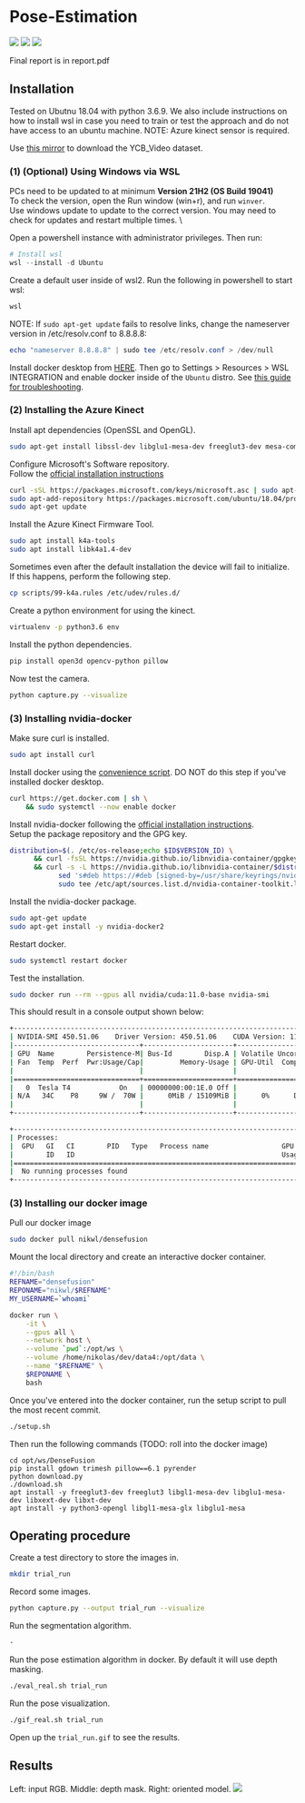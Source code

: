 # Pose-Estimation

![](assets/drill.gif)
![](assets/ycb_3.gif)
![](assets/ycb_10.gif)
<!-- ![](assets/ycb_15.gif) -->

Final report is in report.pdf

## Installation

Tested on Ubutnu 18.04 with python 3.6.9. We also include instructions on how to install wsl in case you need to train or test the approach and do not have access to an ubuntu machine.
NOTE: Azure kinect sensor is required.

Use [this mirror](https://okabe.dev/ycb-video-dataset-download-mirror/) to download the YCB_Video dataset.

### (1) (Optional) Using Windows via WSL

PCs need to be updated to at minimum <b>Version 21H2 (OS Build 19041)</b> \
To check the version, open the Run window (win+r), and run `winver`. \
Use windows update to update to the correct version. You may need to check for updates and restart multiple times. \

Open a powershell instance with administrator privileges. Then run:
```powershell
# Install wsl
wsl --install -d Ubuntu
```

Create a default user inside of wsl2. Run the following in powershell to start wsl:
```powershell
wsl
```

NOTE: If `sudo apt-get update` fails to resolve links, change the nameserver version in /etc/resolv.conf to 8.8.8.8:
```powershell
echo "nameserver 8.8.8.8" | sudo tee /etc/resolv.conf > /dev/null
```

Install docker desktop from [HERE](https://www.docker.com/products/docker-desktop/). Then go to Settings > Resources > WSL INTEGRATION and enable docker inside of the `Ubuntu` distro. See [this guide for troubleshooting](datasets/linemod/Linemod_preprocessed/data/01/depth/0001.pnghttps://docs.docker.com/desktop/windows/wsl/).

### (2) Installing the Azure Kinect

Install apt dependencies (OpenSSL and OpenGL).
```bash 
sudo apt-get install libssl-dev libglu1-mesa-dev freeglut3-dev mesa-common-dev
```

Configure Microsoft's Software repository. \
Follow the [official installation instructions](https://docs.microsoft.com/en-us/azure/kinect-dk/sensor-sdk-download)
```bash
curl -sSL https://packages.microsoft.com/keys/microsoft.asc | sudo apt-key add -
sudo apt-add-repository https://packages.microsoft.com/ubuntu/18.04/prod
sudo apt-get update
```

Install the Azure Kinect Firmware Tool.
```bash
sudo apt install k4a-tools
sudo apt install libk4a1.4-dev
```

Sometimes even after the default installation the device will fail to initialize. If this happens, perform the following step.
```bash
cp scripts/99-k4a.rules /etc/udev/rules.d/
```

Create a python environment for using the kinect.
```bash
virtualenv -p python3.6 env
```

Install the python dependencies.
```bash
pip install open3d opencv-python pillow
```

Now test the camera.
```bash
python capture.py --visualize
```

### (3) Installing nvidia-docker

Make sure curl is installed.
```bash
sudo apt install curl
```

Install docker using the [convenience script](https://docs.docker.com/engine/install/ubuntu/). DO NOT do this step if you've installed docker desktop.
```bash 
curl https://get.docker.com | sh \
    && sudo systemctl --now enable docker
```

Install nvidia-docker following the [official installation instructions](https://docs.nvidia.com/datacenter/cloud-native/container-toolkit/install-guide.html). \
Setup the package repository and the GPG key.
```bash 
distribution=$(. /etc/os-release;echo $ID$VERSION_ID) \
      && curl -fsSL https://nvidia.github.io/libnvidia-container/gpgkey | sudo gpg --dearmor -o /usr/share/keyrings/nvidia-container-toolkit-keyring.gpg \
      && curl -s -L https://nvidia.github.io/libnvidia-container/$distribution/libnvidia-container.list | \
            sed 's#deb https://#deb [signed-by=/usr/share/keyrings/nvidia-container-toolkit-keyring.gpg] https://#g' | \
            sudo tee /etc/apt/sources.list.d/nvidia-container-toolkit.list
```

Install the nvidia-docker package.
```bash
sudo apt-get update
sudo apt-get install -y nvidia-docker2
```

Restart docker.
```bash
sudo systemctl restart docker
```

Test the installation.
```bash
sudo docker run --rm --gpus all nvidia/cuda:11.0-base nvidia-smi
```

This should result in a console output shown below:
```bash
+-----------------------------------------------------------------------------+
| NVIDIA-SMI 450.51.06    Driver Version: 450.51.06    CUDA Version: 11.0     |
|-------------------------------+----------------------+----------------------+
| GPU  Name        Persistence-M| Bus-Id        Disp.A | Volatile Uncorr. ECC |
| Fan  Temp  Perf  Pwr:Usage/Cap|         Memory-Usage | GPU-Util  Compute M. |
|                               |                      |               MIG M. |
|===============================+======================+======================|
|   0  Tesla T4            On   | 00000000:00:1E.0 Off |                    0 |
| N/A   34C    P8     9W /  70W |      0MiB / 15109MiB |      0%      Default |
|                               |                      |                  N/A |
+-------------------------------+----------------------+----------------------+

+-----------------------------------------------------------------------------+
| Processes:                                                                  |
|  GPU   GI   CI        PID   Type   Process name                  GPU Memory |
|        ID   ID                                                   Usage      |
|=============================================================================|
|  No running processes found                                                 |
+-----------------------------------------------------------------------------+
```

### (3) Installing our docker image

Pull our docker image
```bash
sudo docker pull nikwl/densefusion
```

Mount the local directory and create an interactive docker container.
```bash
#!/bin/bash
REFNAME="densefusion"
REPONAME="nikwl/$REFNAME"
MY_USERNAME=`whoami`

docker run \
    -it \
    --gpus all \
    --network host \
    --volume `pwd`:/opt/ws \
    --volume /home/nikolas/dev/data4:/opt/data \
    --name "$REFNAME" \
    $REPONAME \
    bash
```

Once you've entered into the docker container, run the setup script to pull the most recent commit.
```bash
./setup.sh
```

Then run the following commands (TODO: roll into the docker image)
```
cd opt/ws/DenseFusion
pip install gdown trimesh pillow==6.1 pyrender
python download.py
./download.sh
apt install -y freeglut3-dev freeglut3 libgl1-mesa-dev libglu1-mesa-dev libxext-dev libxt-dev
apt install -y python3-opengl libgl1-mesa-glx libglu1-mesa
```

## Operating procedure

Create a test directory to store the images in.
```bash
mkdir trial_run
```

Record some images.
```bash
python capture.py --output trial_run --visualize
```

Run the segmentation algorithm. 
```bash
-
```

Run the pose estimation algorithm in docker. By default it will use depth masking.
```bash
./eval_real.sh trial_run
```

Run the pose visualization.
```bash
./gif_real.sh trial_run
```

Open up the `trial_run.gif` to see the results.

## Results
Left: input RGB. Middle: depth mask. Right: oriented model.
![](assets/test_capture2.gif)
